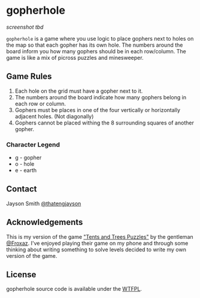 # gopherhole

*screenshot tbd*

`gopherhole` is a game where you use logic to place gophers next to holes on the map so that each gopher has its own hole. The numbers around the board inform you how many gophers should be in each row/column. The game is like a mix of picross puzzles and minesweeper.

## Game Rules

1. Each hole on the grid must have a gopher next to it.
1. The numbers around the board indicate how many gophers belong in each row or column.
1. Gophers must be places in one of the four vertically or horizontally adjacent holes. (Not diagonally)
1. Gophers cannot be placed withing the 8 surrounding squares of another gopher.

### Character Legend

* g - gopher
* o - hole
* e - earth

## Contact

Jayson Smith [@thatengjayson](https://twitter.com/thatengjayson)

## Acknowledgements

This is my version of the game ["Tents and Trees Puzzles"](https://play.google.com/store/apps/details?id=com.frozax.tentsandtrees) by the gentleman [@Froxaz](https://twitter.com/Frozax). I've enjoyed playing their game on my phone and through some thinking about writing something to solve levels decided to write my own version of the game.

## License

gopherhole source code is available under the [WTFPL](LICENSE.md).
